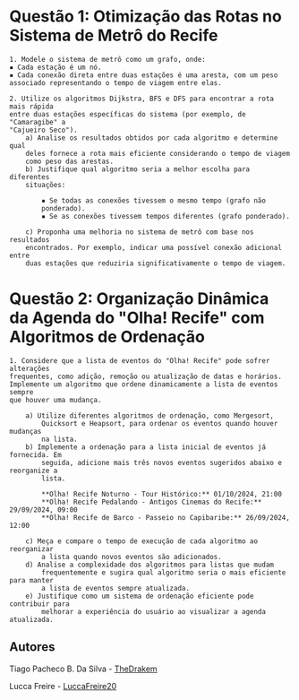 
# Questão 1: Otimização das Rotas no Sistema de Metrô do Recife

    1. Modele o sistema de metrô como um grafo, onde:
    ▪ Cada estação é um nó.
    ▪ Cada conexão direta entre duas estações é uma aresta, com um peso
    associado representando o tempo de viagem entre elas.

    2. Utilize os algoritmos Dijkstra, BFS e DFS para encontrar a rota mais rápida
    entre duas estações específicas do sistema (por exemplo, de "Camaragibe" a
    "Cajueiro Seco").
        a) Analise os resultados obtidos por cada algoritmo e determine qual
        deles fornece a rota mais eficiente considerando o tempo de viagem
        como peso das arestas.
        b) Justifique qual algoritmo seria a melhor escolha para diferentes
        situações:

            ▪ Se todas as conexões tivessem o mesmo tempo (grafo não
            ponderado).
            ▪ Se as conexões tivessem tempos diferentes (grafo ponderado).
            
        c) Proponha uma melhoria no sistema de metrô com base nos resultados
        encontrados. Por exemplo, indicar uma possível conexão adicional entre
        duas estações que reduziria significativamente o tempo de viagem.

# Questão 2: Organização Dinâmica da Agenda do "Olha! Recife" com Algoritmos de Ordenação

    1. Considere que a lista de eventos do "Olha! Recife" pode sofrer alterações
    frequentes, como adição, remoção ou atualização de datas e horários.
    Implemente um algoritmo que ordene dinamicamente a lista de eventos sempre
    que houver uma mudança.

        a) Utilize diferentes algoritmos de ordenação, como Mergesort,
            Quicksort e Heapsort, para ordenar os eventos quando houver mudanças
            na lista.
        b) Implemente a ordenação para a lista inicial de eventos já fornecida. Em
            seguida, adicione mais três novos eventos sugeridos abaixo e reorganize a
            lista.

            **Olha! Recife Noturno - Tour Histórico:** 01/10/2024, 21:00
            **Olha! Recife Pedalando - Antigos Cinemas do Recife:** 29/09/2024, 09:00
            **Olha! Recife de Barco - Passeio no Capibaribe:** 26/09/2024, 12:00

        c) Meça e compare o tempo de execução de cada algoritmo ao reorganizar
            a lista quando novos eventos são adicionados.
        d) Analise a complexidade dos algoritmos para listas que mudam
            frequentemente e sugira qual algoritmo seria o mais eficiente para manter
            a lista de eventos sempre atualizada.
        e) Justifique como um sistema de ordenação eficiente pode contribuir para
            melhorar a experiência do usuário ao visualizar a agenda atualizada.



## Autores

Tiago Pacheco B. Da Silva - [TheDrakem](https://github.com/TheDrakem)

Lucca Freire - [LuccaFreire20](https://github.com/LuccaFreire20)
